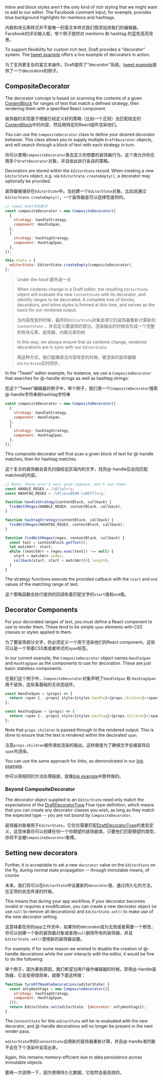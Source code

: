 Inline and block styles aren't the only kind of rich styling that we might
want to add to our editor. The Facebook comment input, for example, provides
blue background highlights for mentions and hashtags.

内联和块元素样式并不是唯一的富文本样式我们想添加进我们的编辑器。Facebook的评论输入框，举个例子提供对 mentions 和 hashtag 的蓝色高亮背景。

To support flexibility for custom rich text, Draft provides a "decorator"
system. The [tweet example](https://github.com/facebook/draft-js/tree/master/examples/draft-0-9-1/tweet)
offers a live example of decorators in action.

为了支持更复杂的富文本操作，Draft提供了“decorator”系统。[tweet example](https://github.com/facebook/draft-js/tree/master/examples/draft-0-9-1/tweet)提供了一个decorators的例子。

## CompositeDecorator

The decorator concept is based on scanning the contents of a given
[ContentBlock](/draft-js/docs/api-reference-content-block.html)
for ranges of text that match a defined strategy, then rendering them
with a specified React component.

装饰器的实现基于根据已经定义好的策略（比如一个正则）去匹配给定的[ContentBlock](/draft-js/docs/api-reference-content-block.html)中的内容，然后用特定的React组件渲染他们。

You can use the `CompositeDecorator` class to define your desired
decorator behavior. This class allows you to supply multiple `DraftDecorator`
objects, and will search through a block of text with each strategy in turn.

你可以使用`CompositeDecorator`类去定义你想要的装饰器行为。这个类允许你应用多个`DraftDecorator`对象，并且依此执行各自的策略。

Decorators are stored within the `EditorState` record. When creating a new
`EditorState` object, e.g. via `EditorState.createEmpty()`, a decorator may
optionally be provided.

装饰器被储存在`EditorState`中。当创建一个`EditorState`对象，比如说通过`EditorState.createEmpty()`，一个装饰器是可以选择性提供的。

```js
// tweet.html中的例子
const compositeDecorator = new CompositeDecorator([
  {
    strategy: handleStrategy,
    component: HandleSpan,
  },
  {
    strategy: hashtagStrategy,
    component: HashtagSpan,
  },
]);

this.state = {
  editorState: EditorState.createEmpty(compositeDecorator),
};
```

> Under the hood
> 额外说一点
> 
> When contents change in a Draft editor, the resulting `EditorState` object
> will evaluate the new `ContentState` with its decorator, and identify ranges
> to be decorated. A complete tree of blocks, decorators, and inline styles is
> formed at this time, and serves as the basis for our rendered output.
> 
> 当内容改变的时候，最终的`EditorState`对象会用它的装饰器重新计算新的`ContentState`
> ，并且定义要装饰的部分。渲染输出的时候会形成一个完整的有块元素、装饰器、内联元素的树
>
> In this way, we always ensure that as contents change, rendered decorations
> are in sync with our `EditorState`.
> 
> 用这种方式，我们能确保当内容改变的时候，被渲染的装饰器跟`EditorState`实时同步。
> 

In the "Tweet" editor example, for instance, we use a `CompositeDecorator` that
searches for @-handle strings as well as hashtag strings:

在这个“Tweet”编辑器的例子中，举个例子，我们用一个`CompositeDecorator`搜索@-handle字符串和hashtag字符串

```js
const compositeDecorator = new CompositeDecorator([
  {
    strategy: handleStrategy,
    component: HandleSpan,
  },
  {
    strategy: hashtagStrategy,
    component: HashtagSpan,
  },
]);
```

This composite decorator will first scan a given block of text for @-handle
matches, then for hashtag matches.

这个复合的装饰器会首先扫描给定区域内的文字，找完@-handle后会找匹配matches的内容。

```js
// Note: these aren't very good regexes, don't use them!
const HANDLE_REGEX = /\@[\w]+/g;
const HASHTAG_REGEX = /\#[\w\u0590-\u05ff]+/g;

function handleStrategy(contentBlock, callback) {
  findWithRegex(HANDLE_REGEX, contentBlock, callback);
}

function hashtagStrategy(contentBlock, callback) {
  findWithRegex(HASHTAG_REGEX, contentBlock, callback);
}

function findWithRegex(regex, contentBlock, callback) {
  const text = contentBlock.getText();
  let matchArr, start;
  while ((matchArr = regex.exec(text)) !== null) {
    start = matchArr.index;
    callback(start, start + matchArr[0].length);
  }
}
```

The strategy functions execute the provided callback with the `start` and
`end` values of the matching range of text.

这个策略函数会执行提供的回调有着匹配文字的`start`值和`end`值。

## Decorator Components

For your decorated ranges of text, you must define a React component to use
to render them. These tend to be simple `span` elements with CSS classes or
styles applied to them.

为了要装饰部分文字，你必须定义一个用于渲染他们的React component。这些可以是一个带着CSS类或者样式的`span`标签。

In our current example, the `CompositeDecorator` object names `HandleSpan` and
`HashtagSpan` as the components to use for decoration. These are just basic
stateless components:

在我们这个例子中，`CompositeDecorator`对象声明了`HandleSpan` 和 `HashtagSpan` 用于装饰，这些事基础的无状态组件。

```js
const HandleSpan = (props) => {
  return <span {...props} style={styles.handle}>{props.children}</span>;
};

const HashtagSpan = (props) => {
  return <span {...props} style={styles.hashtag}>{props.children}</span>;
};
```

Note that `props.children` is passed through to the rendered output. This is
done to ensure that the text is rendered within the decorated `span`.

注意`props.children`被传递给渲染的输出。这样做是为了确保文字会被装饰后`span`内渲染。

You can use the same approach for links, as demonstrated in our
[link example](https://github.com/facebook/draft-js/tree/master/examples/draft-0-9-1/link).

你可以用相同的方法处理链接，就像[link example](https://github.com/facebook/draft-js/tree/master/examples/draft-0-9-1/link)中那样做的。

### Beyond CompositeDecorator

The decorator object supplied to an `EditorState` need only match the expectations
of the
[DraftDecoratorType](https://github.com/facebook/draft-js/blob/master/src/model/decorators/DraftDecoratorType.js)
Flow type definition, which means that you can create any decorator classes
you wish, as long as they match the expected type -- you are not bound by
`CompositeDecorator`.

装饰器对象被用于`EditorState`，它仅仅需要匹配[DraftDecoratorType](https://github.com/facebook/draft-js/blob/master/src/model/decorators/DraftDecoratorType.js)的类型定义，这意味着你可以创建任何一个你期望的装饰器类，只要他们匹配期望的类型，你将不会被`CompositeDecorator`束缚。

## Setting new decorators

Further, it is acceptable to set a new `decorator` value on the `EditorState`
on the fly, during normal state propagation -- through immutable means, of course.

未来，我们将可以在`EditorState`中设置新的`decorator`值，通过持久化的方法，在正常的状态传递的时候。

This means that during your app workflow, if your decorator becomes invalid or
requires a modification, you can create a new decorator object (or use
`null` to remove all decorations) and `EditorState.set()` to make use of the new
decorator setting.

这意味着在你的app工作流中，如果你的decorator成为无效或者需要一个修改，你可以创建一个新的装饰器对象或者用`null`删除所有的装饰器，并且`EditorState.set()`使用新的装饰器设置。

For example, if for some reason we wished to disable the creation of @-handle
decorations while the user interacts with the editor, it would be fine to do the
following:

举个例子，因为某些原因，我们希望当用户操作编辑器的时候，禁用@-handle装饰器，它会变得很简单，就像下面这样做：
```js
function turnOffHandleDecorations(editorState) {
  const onlyHashtags = new CompositeDecorator([{
    strategy: hashtagStrategy,
    component: HashtagSpan,
  }]);
  return EditorState.set(editorState, {decorator: onlyHashtags});
}
```

The `ContentState` for this `editorState` will be re-evaluated with the new
decorator, and @-handle decorations will no longer be present in the next
render pass.

`editorState`中的`ContentState`会用新的装饰器重新计算，并且@-handle准时器不会在下个渲染中呈现出来。

Again, this remains memory-efficient due to data persistence across immutable
objects.

要再一次说明一下，因为使用持久化数据，它依然会是高效的。